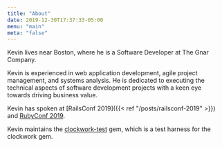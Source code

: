 ```yaml
---
title: "About"
date: 2019-12-30T17:37:33-05:00
menu: "main"
meta: "false"
---
```


Kevin lives near Boston, where he is a Software Developer at The Gnar Company.

Kevin is experienced in web application development, agile project management, and systems analysis. He is dedicated to executing the technical aspects of software development projects with a keen eye towards driving business value.

Kevin has spoken at [RailsConf 2019]({{< ref "/posts/railsconf-2019" >}}) and [RubyConf 2019](https://www.youtube.com/watch?v=b960MApGA7A).

Kevin maintains the [clockwork-test](https://github.com/kevin-j-m/clockwork-test) gem, which is a test harness for the clockwork gem.

